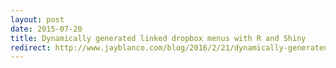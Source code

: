```yaml
---
layout: post
date: 2015-07-20
title: Dynamically generated linked dropbox menus with R and Shiny
redirect: http://www.jayblanco.com/blog/2016/2/21/dynamically-generated-linked-dropbox-menus-with-r-and-shiny
---
```

